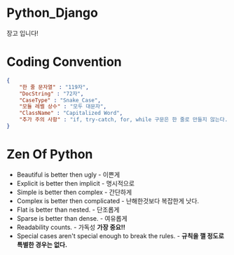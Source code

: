 # Python_Django
장고 입니다!

# Coding Convention
```json
{
    "한 줄 문자열" : "119자",
    "DocString" : "72자",
    "CaseType" : "Snake_Case",
    "모듈 레벨 상수" : "모두 대문자",
    "ClassName" : "Capitalized Word",
    "추가 주의 사항" : "if, try-catch, for, while 구문은 한 줄로 만들지 않는다."
}
```

# Zen Of Python
- Beautiful is better then ugly - 이쁜게
- Explicit is better then implicit - 명시적으로 
- Simple is better then complex - 간단하게
- Complex is better then complicated - 난해한것보다 복잡한게 낫다.
- Flat is better than nested. - 단조롭게
- Sparse is better than dense. - 여유롭게
- Readability counts. - 가독성 **가장 중요!!**
- Special cases aren't special enough to break the rules. - **규칙을 깰 정도로 특별한 경우는 없다.**

